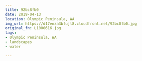```yaml
---
title: 92bc8fb0
date: 2019-04-13
location: Olympic Peninsula, WA
img_url: https://d17enza3bfujl8.cloudfront.net/92bc8fb0.jpg
original_fn: L1000616.jpg
tags:
- Olympic Peninsula, WA
- landscapes
- water

---
```

